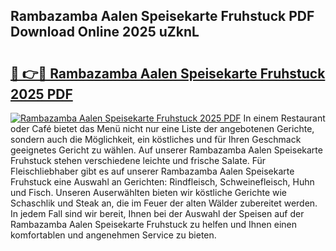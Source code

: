 ## Rambazamba Aalen Speisekarte Fruhstuck PDF Download Online 2025 uZknL

# <h2><a href="http://gcasd3i.nevu.top/?p=Rambazamba+Aalen+Speisekarte+Fruhstuck">🔗 👉🔴 Rambazamba Aalen Speisekarte Fruhstuck 2025 PDF</a></h2>

[![Rambazamba Aalen Speisekarte Fruhstuck 2025 PDF](https://i.imgur.com/dBaPXMq.png)](http://gcasd3i.nevu.top/?p=Rambazamba+Aalen+Speisekarte+Fruhstuck)
In einem Restaurant oder Café bietet das Menü nicht nur eine Liste der angebotenen Gerichte, sondern auch die Möglichkeit, ein köstliches und für Ihren Geschmack geeignetes Gericht zu wählen. Auf unserer Rambazamba Aalen Speisekarte Fruhstuck stehen verschiedene leichte und frische Salate. Für Fleischliebhaber gibt es auf unserer Rambazamba Aalen Speisekarte Fruhstuck eine Auswahl an Gerichten: Rindfleisch, Schweinefleisch, Huhn und Fisch. Unseren Auserwählten bieten wir köstliche Gerichte wie Schaschlik und Steak an, die im Feuer der alten Wälder zubereitet werden. In jedem Fall sind wir bereit, Ihnen bei der Auswahl der Speisen auf der Rambazamba Aalen Speisekarte Fruhstuck zu helfen und Ihnen einen komfortablen und angenehmen Service zu bieten.
